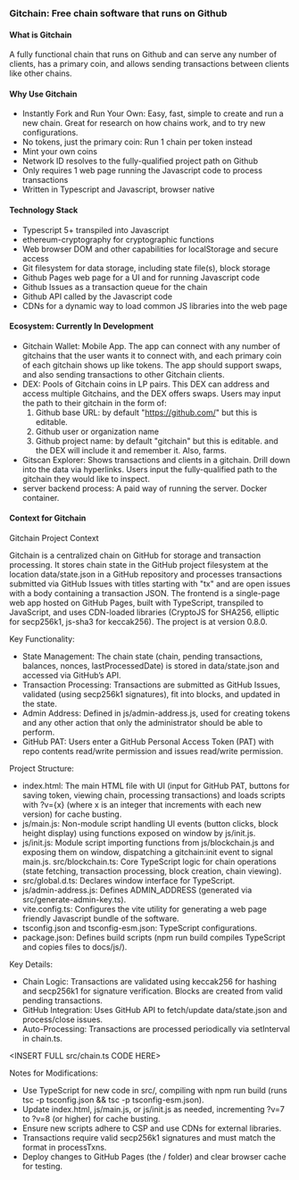### Gitchain: Free chain software that runs on Github

#### What is Gitchain

A fully functional chain that runs on Github and can serve any number of clients, has a primary coin, and allows sending transactions between clients like other chains.

#### Why Use Gitchain

- Instantly Fork and Run Your Own: Easy, fast, simple to create and run a new chain. Great for research on how chains work, and to try new configurations.
- No tokens, just the primary coin: Run 1 chain per token instead
- Mint your own coins
- Network ID resolves to the fully-qualified project path on Github
- Only requires 1 web page running the Javascript code to process transactions
- Written in Typescript and Javascript, browser native

#### Technology Stack

- Typescript 5+ transpiled into Javascript
- ethereum-cryptography for cryptographic functions
- Web browser DOM and other capabilities for localStorage and secure access
- Git filesystem for data storage, including state file(s), block storage
- Github Pages web page for a UI and for running Javascript code
- Github Issues as a transaction queue for the chain
- Github API called by the Javascript code
- CDNs for a dynamic way to load common JS libraries into the web page

#### Ecosystem: Currently In Development

- Gitchain Wallet: Mobile App. The app can connect with any number of gitchains that the user wants it to connect with, and each primary coin of each gitchain shows up like tokens. The app should support swaps, and also sending transactions to other Gitchain clients.
- DEX: Pools of Gitchain coins in LP pairs. This DEX can address and access multiple Gitchains, and the DEX offers swaps. Users may input the path to their gitchain in the form of:
  1. Github base URL: by default "https://github.com/" but this is editable.
  2. Github user or organization name
  3. Github project name: by default "gitchain" but this is editable.
  and the DEX will include it and remember it. Also, farms.
- Gitscan Explorer: Shows transactions and clients in a gitchain. Drill down into the data via hyperlinks. Users input the fully-qualified path to the gitchain they would like to inspect.
- server backend process: A paid way of running the server. Docker container.

#### Context for Gitchain

Gitchain Project Context

Gitchain is a centralized chain on GitHub for storage and transaction processing. It stores chain state in the GitHub project filesystem at the location data/state.json in a GitHub repository and processes transactions submitted via GitHub Issues with titles starting with "tx" and are open issues with a body containing a transaction JSON. The frontend is a single-page web app hosted on GitHub Pages, built with TypeScript, transpiled to JavaScript, and uses CDN-loaded libraries (CryptoJS for SHA256, elliptic for secp256k1, js-sha3 for keccak256). The project is at version 0.8.0.

Key Functionality:

- State Management: The chain state (chain, pending transactions, balances, nonces, lastProcessedDate) is stored in data/state.json and accessed via GitHub’s API.
- Transaction Processing: Transactions are submitted as GitHub Issues, validated (using secp256k1 signatures), fit into blocks, and updated in the state.
- Admin Address: Defined in js/admin-address.js, used for creating tokens and any  other action that only the administrator should be able to perform.
- GitHub PAT: Users enter a GitHub Personal Access Token (PAT) with repo contents read/write permission and issues read/write permission.

Project Structure:

- index.html: The main HTML file with UI (input for GitHub PAT, buttons for saving token, viewing chain, processing transactions) and loads scripts with ?v={x} (where x is an integer that increments with each new version) for cache busting.
- js/main.js: Non-module script handling UI events (button clicks, block height display) using functions exposed on window by js/init.js.
- js/init.js: Module script importing functions from js/blockchain.js and exposing them on window, dispatching a gitchain:init event to signal main.js.
src/blockchain.ts: Core TypeScript logic for chain operations (state fetching, transaction processing, block creation, chain viewing).
- src/global.d.ts: Declares window interface for TypeScript.
- js/admin-address.js: Defines ADMIN_ADDRESS (generated via src/generate-admin-key.ts).
- vite.config.ts: Configures the vite utility for generating a web page friendly Javascript bundle of the software.
- tsconfig.json and tsconfig-esm.json: TypeScript configurations.
- package.json: Defines build scripts (npm run build compiles TypeScript and copies files to docs/js/).

Key Details:

- Chain Logic: Transactions are validated using keccak256 for hashing and secp256k1 for signature verification. Blocks are created from valid pending transactions.
- GitHub Integration: Uses GitHub API to fetch/update data/state.json and process/close issues.
- Auto-Processing: Transactions are processed periodically via setInterval in chain.ts.

<INSERT FULL src/chain.ts CODE HERE>

Notes for Modifications:

- Use TypeScript for new code in src/, compiling with npm run build (runs tsc -p tsconfig.json && tsc -p tsconfig-esm.json).
- Update index.html, js/main.js, or js/init.js as needed, incrementing ?v=7 to ?v=8 (or higher) for cache busting.
- Ensure new scripts adhere to CSP and use CDNs for external libraries.
- Transactions require valid secp256k1 signatures and must match the format in processTxns.
- Deploy changes to GitHub Pages (the / folder) and clear browser cache for testing.
